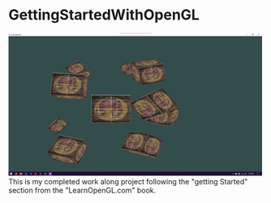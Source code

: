 # GettingStartedWithOpenGL

<img alt="alt_text" width="500px" src="Screenshots/Screenshot 2022-08-09 142712.png" />
This is my completed work along project following the "getting Started" section from the "LearnOpenGL.com" book.
